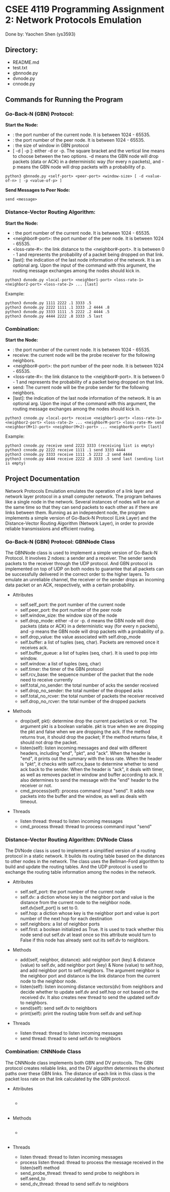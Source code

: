 # CSEE 4119 Programming Assignment 2: Network Protocols Emulation

Done by: Yaochen Shen (ys3593)

Directory:
----
- README.md
- test.txt
- gbnnode.py
- dvnode.py
- cnnode.py

Commands for Running the Program
------

### Go-Back-N (GBN) Protocol:  
__Start the Node:__  
- <self-port>: the port number of the current node. It is between 1024 - 65535.  
- <peer-port>: the port number of the peer node. It is between 1024 - 65535.  
- <window-size>:  the size of window in GBN protocol
- [ -d <value-of-n> | -p <value-of-p> ]: either -d or -p. The square bracket and the vertical line means to choose between the two options.
-d means the GBN node will drop packets (data or ACK) in a deterministic way (for every n packets), and -p means the GBN node will drop packets with a probability of p.
```
python3 gbnnode.py <self-port> <peer-port> <window-size> [ -d <value-of-n> | -p <value-of-p> ]
```

__Send Messages to Peer Node:__
```
send <message>
```

### Distance-Vector Routing Algorithm:
__Start the Node:__  
- <local-port>: the port number of the current node. It is between 1024 - 65535.  
- <neighbor#-port>: the port number of the peer node. It is between 1024 - 65535.  
- <loss-rate-#>: the link distance to the <neighbor#-port>.
It is between 0 - 1 and represents the probability of a packet being dropped on that link.
- [last]: the indication of the last node information of the network. It is an optional arg.
Upon the input of the command with this argument, the routing message exchanges among the nodes should kick in.
```
python3 dvnode.py <local-port> <neighbor1-port> <loss-rate-1> <neighbor2-port> <loss-rate-2> ... [last]
```
Example:
```
python3 dvnode.py 1111 2222 .1 3333 .5
python3 dvnode.py 2222 1111 .1 3333 .2 4444 .8
python3 dvnode.py 3333 1111 .5 2222 .2 4444 .5
python3 dvnode.py 4444 2222 .8 3333 .5 last
```

### Combination:
__Start the Node:__  
- <local-port>: the port number of the current node. It is between 1024 - 65535.  
- receive: the current node will be the probe receiver for the following neighbors.
- <neighbor#-port>: the port number of the peer node. It is between 1024 - 65535.  
- <loss-rate-#>: the link distance to the <neighbor#-port>.
It is between 0 - 1 and represents the probability of a packet being dropped on that link.
- send: The current node will be the probe sender for the following neighbors.
- [last]: the indication of the last node information of the network. It is an optional arg.
Upon the input of the command with this argument, the routing message exchanges among the nodes should kick in.
```
python3 cnnode.py <local-port> receive <neighbor1-port> <loss-rate-1> <neighbor2-port> <loss-rate-2> ... <neighborM-port> <loss-rate-M> send <neighbor(M+1)-port> <neighbor(M+2)-port> ... <neighborN-port> [last]
```
Example:
```
python3 cnnode.py receive send 2222 3333 (receiving list is empty)
python3 cnnode.py 2222 receive 1111 .1 send 3333 4444
python3 cnnode.py 3333 receive 1111 .5 2222 .2 send 4444
python3 cnnode.py 4444 receive 2222 .8 3333 .5 send last (sending list is empty)
```

Project Documentation
------
Network Protocols Emulation emulates the operation of a link layer and network layer protocol in a small 
computer network. The program behaves like a single node in the network.
Several instances of nodes will be run at the same time so that they can send packets to each other as if there are links between them. 
Running as an independent node, the program implements a simple version of Go-Back-N Protocol (Link Layer) and 
the Distance-Vector Routing Algorithm (Network Layer), in order to provide reliable transmissions and efficient routing.

### Go-Back-N (GBN) Protocol: GBNNode Class
The GBNNode class is used to implement a simple version of Go-Back-N Protocol. It involves 2 ndoes: 
a sender and a receiver. The sender sends packets to the receiver through the UDP protocol. 
And GBN protocol is implemented on top of UDP on both nodes to guarantee that all packets can be successfully delivered in the correct order to the higher layers. 
To emulate an unreliable channel, the receiver or the sender drops an incoming data packet or an ACK, respectively, with a certain probability.
-  Attributes
    - self.self_port: the port number of the current node
    - self.peer_port: the port number of the peer node
    - self.window_size: the window size of the node
    - self.drop_mode: either -d or -p. d means the GBN node will drop packets (data or ACK) in a deterministic way (for every n packets), and -p means the GBN node will drop packets with a probability of p.
    - self.drop_value: the value associated with self.drop_mode
    - self.buffer: a list of tuples (seq, char). Packets are removed once it receives ack. 
    - self.buffer_queue: a list of tuples (seq, char). It is used to pop into window. 
    - self.window: a list of tuples (seq, char)
    - self.timer: the timer of the GBN protocol
    - self.rcv_base: the sequence number of the packet that the node need to receive currently
    - self.total_no_sender: the total number of acks the sender received
    - self.drop_no_sender: the total number of the dropped acks
    - self.total_no_rcver: the total number of packets the receiver received
    - self.drop_no_rcver: the total number of the dropped packets
   
- Methods
    - drop(self, pkt): determine drop the current packet/ack or not. The argument pkt is a boolean variable.
        pkt is true when we are dropping the pkt and false when we are dropping the ack.
        If the method returns true, it should drop the packet; 
        If the method returns false, it should not drop the packet. 
    - listen(self): listen incoming messages and deal with different headers, including "end", "pkt", and "ack". 
      When the header is "end", it prints out the summary with the loss rate.
      When the header is "pkt", it checks with self.rcv_base to determine whether to send ack back to the sender.
      When the header is "ack", it deals with timer, as well as removes packet in window and buffer according to ack.
      It also determines to send the message with the "end" header to the receiver or not.
    - cmd_process(self): process command input "send". It adds new packets into the buffer and the window, as well as deals with timeout. 
  
- Threads
  - listen thread: thread to listen incoming messages
  - cmd_process thread: thread to process command input "send"
  
### Distance-Vector Routing Algorithm: DVNode Class
The DVNode class is used to implement a simplified version of a routing protocol in a static network. 
It builds its routing table based on the distances to other nodes in the network. 
The class uses the Bellman-Ford algorithm to build and update the routing tables. 
And the UDP protocol is used to exchange the routing table information among the nodes in the network.
-  Attributes
    - self.self_port: the port number of the current node
    - self.dv: a diction whose key is the neighbor port and value is the distance from the current node to the neighbor node. self.dv[self_port] is set to 0.
    - self.hop: a diction whose key is the neighbor port and value is port number of the next hop for each destination
    - self.neighbors: a list of neighbor ports 
    - self.first: a boolean initialized as True. It is used to track whether this node send out self.dv at least once so this attribute would turn to False if this node has already sent out its self.dv to neighbors.

- Methods
    - add(self, neighbor, distance): add neighbor port (key) & distance (value) to self.dv, add neighbor port (key) & None (value) to self.hop, and add neighbor port to self.neighbors. 
      The argument neighbor is the neighbor port and distance is the link distance from the current node to the neighbor node.
    - listen(self): listen incoming distance vectors(dv) from neighbors and decide whether to update self.dv and self.hop or not based on the received dv.
      It also creates new thread to send the updated self.dv to neighbors.
    - send(self): send self.dv to neighbors
    - print(self): print the routing table from self.dv and self.hop
  
- Threads
  - listen thread: thread to listen incoming messages
  - send thread: thread to send self.dv to neighbors

### Combination: CNNNode Class
The CNNNode class implements both GBN and DV protocols. The GBN protocol creates reliable links, 
and the DV algorithm determines the shortest paths over these GBN links. 
The distance of each link in this class is the packet loss rate on that link calculated by the GBN protocol.
-  Attributes
    - ##

- Methods
    - ##
  
- Threads
  - listen thread: thread to listen incoming messages
  - process listen thread: thread to process the message received in the listen(self) method
  - send_probe_thread: thread to send probe to neighbors in self.send_to
  - send_dv_thread: thread to send self.dv to neighbors






